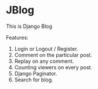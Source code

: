 # JBlog
This is Django Blog

Features:

1. Login or Logout / Register.
2. Comment on the particular post.
3. Replay on any comment.
4. Counting viewers on every post.
5. Django Paginator.
6. Search for blog.
